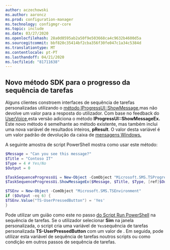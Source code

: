 ```yaml
---
author: aczechowski
ms.author: aaroncz
ms.prod: configuration-manager
ms.technology: configmgr-core
ms.topic: include
ms.date: 03/27/2020
ms.openlocfilehash: 28a0d0595ab2a50f9e503668ca4c9632b4600d5a
ms.sourcegitcommit: bbf820c35414bf2cba356f30fe047c1a34c5384d
ms.translationtype: MT
ms.contentlocale: pt-PT
ms.lasthandoff: 04/21/2020
ms.locfileid: "81711638"
---
```

## <a name="new-sdk-method-for-task-sequence-progress"></a><a name="bkmk_tsapi"></a>Novo método SDK para o progresso da sequência de tarefas

<!--6448458-->

Alguns clientes constroem interfaces de sequência de tarefas personalizadas utilizando o [método IProgressUI::ShowMessage,](../../../../../develop/reference/core/clients/client-classes/iprogressui--showmessage-method.md)mas não devolve um valor para a resposta do utilizador. Com base no feedback do [UserVoice,](https://configurationmanager.uservoice.com/forums/300492-ideas/suggestions/37304425-tsprogressui-showmessage-enable-output)esta versão adiciona o método **IProgressUI::ShowMessageEx.** Este novo método é semelhante ao método existente, mas também inclui uma nova variável de resultados inteiros, **pResult**. O valor desta variável é um valor padrão de devolução da caixa de [mensagens Windows.](https://docs.microsoft.com/windows/win32/api/winuser/nf-winuser-messagebox#return-value)

A seguinte amostra de script PowerShell mostra como usar este método:

```PowerShell
$Message = "Can you see this message?"
$Title = "Contoso IT"
$Type = 4 # Yes/No
$Output = 0

$TaskSequenceProgressUi = New-Object -ComObject "Microsoft.SMS.TSProgressUI"
$TaskSequenceProgressUi.ShowMessageEx($Message, $Title, $Type, [ref]$Output)

$TSEnv = New-Object -ComObject "Microsoft.SMS.TSEnvironment"
if ($Output -eq 6) {
$TSEnv.Value("TS-UserPressedButton") = 'Yes'
}
```

Pode utilizar um guião como este no passo [do Script Run PowerShell](../../../../../osd/understand/task-sequence-steps.md#BKMK_RunPowerShellScript) na sequência de tarefas. Se o utilizador selecionar **Sim** na janela personalizada, o script cria uma variável de `Yes`sequência de tarefas personalizada **TS-UserPressedButton** com um valor de . Em seguida, pode utilizar esta variável de sequência de tarefas noutros scripts ou como condição em outros passos de sequência de tarefas.
